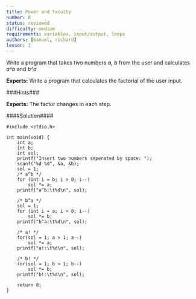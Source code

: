 ```yaml
---
title: Power and faculty
number: 8
status: reviewed
difficulty: medium
requirements: variables, input/output, loops
authors: [manuel, richard]
lesson: 3
---
```


Write a program that takes two numbers *a, b* from the user and calculates *a^b* and *b^a*

**Experts:** Write a program that calculates the factorial of the user input.

###Hints###

**Experts:** The factor changes in each step.

####Solution####


    #include <stdio.h>

    int main(void) {
        int a;
        int b;
        int sol;
        printf("Insert two numbers seperated by space: ");
        scanf("%d %d", &a, &b);
        sol = 1;
        /* a^b */
        for (int i = b; i > 0; i--)
            sol *= a;
        printf("a^b:\t%d\n", sol);

        /* b^a */
        sol = 1;
        for (int i = a; i > 0; i--)
            sol *= b;
        printf("b^a:\t%d\n", sol);

        /* a! */
        for(sol = 1; a > 1; a--)
            sol *= a;
        printf("a!:\t%d\n", sol);

        /* b! */
        for(sol = 1; b > 1; b--)
            sol *= b;
        printf("b!:\t%d\n", sol);

        return 0;
    }


